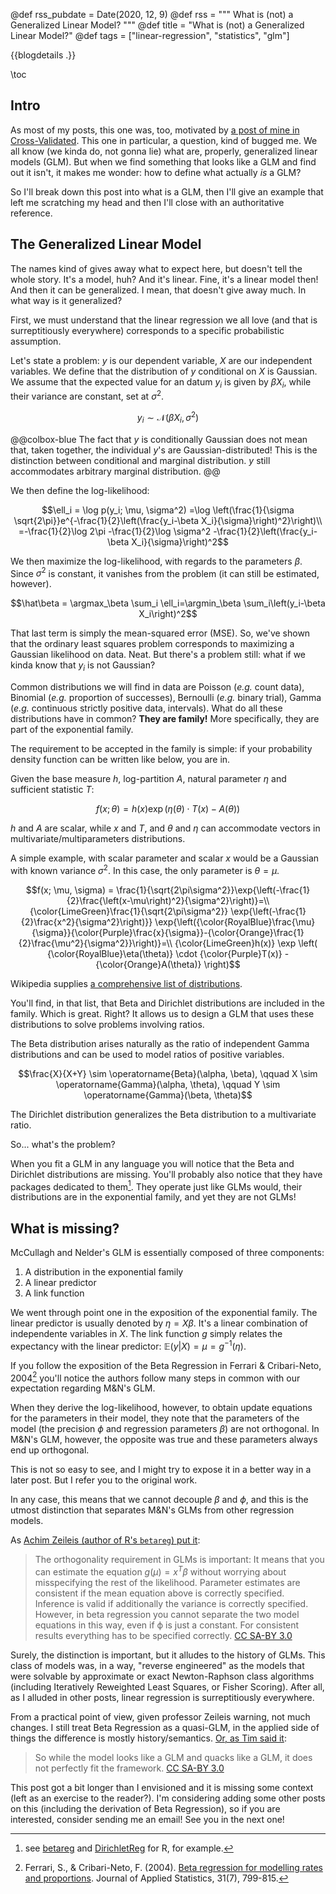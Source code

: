 @def rss_pubdate = Date(2020, 12, 9)
@def rss = """ What is (not) a Generalized Linear Model? """
@def title = "What is (not) a Generalized Linear Model?"
@def tags = ["linear-regression", "statistics", "glm"]

{{blogdetails .}}

\toc

## Intro

As most of my posts, this one was, too, motivated by [a post of mine in Cross-Validated](https://stats.stackexchange.com/q/304538/60613).
This one in particular, a question, kind of bugged me.
We all know (we kinda do, not gonna lie) what are, properly, generalized linear models (GLM).
But when we find something that looks like a GLM and find out it isn't, it makes me wonder:
how to define what actually *is* a GLM?

So I'll break down this post into what is a GLM, then I'll give an example that left me scratching my head and then I'll close with an authoritative reference.

## The Generalized Linear Model

The names kind of gives away what to expect here, but doesn't tell the whole story.
It's a model, huh?
And it's linear.
Fine, it's a linear model then!
And then it can be generalized.
I mean, that doesn't give away much.
In what way is it generalized?

First, we must understand that the linear regression we all love (and that is surreptitiously everywhere) corresponds to a specific probabilistic assumption.

Let's state a problem:
$y$ is our dependent variable, $X$ are our independent variables.
We define that the distribution of $y$ conditional on $X$ is Gaussian.
We assume that the expected value for an datum $y_i$ is given by $\beta X_i$, while their variance are constant, set at $\sigma^2$.

$$y_i \sim \mathcal N(\beta X_i, \sigma^2) $$

@@colbox-blue
The fact that $y$ is conditionally Gaussian does not mean that, taken together, the individual $y$'s are Gaussian-distributed!
This is the distinction between conditional and marginal distribution.
$y$ still accommodates arbitrary marginal distribution.
@@

We then define the log-likelihood:

$$\ell_i = \log p(y_i; \mu, \sigma^2)
=\log \left(\frac{1}{\sigma \sqrt{2\pi}}e^{-\frac{1}{2}\left(\frac{y_i-\beta X_i}{\sigma}\right)^2}\right)\\
=-\frac{1}{2}\log 2\pi -\frac{1}{2}\log \sigma^2 -\frac{1}{2}\left(\frac{y_i-\beta X_i}{\sigma}\right)^2$$

We then maximize the log-likelihood, with regards to the parameters $\beta$.
Since $\sigma^2$ is constant, it vanishes from the problem (it can still be estimated, however).

$$\hat\beta = \argmax_\beta \sum_i \ell_i=\argmin_\beta \sum_i\left(y_i-\beta X_i\right)^2$$

That last term is simply the mean-squared error (MSE).
So, we've shown that the ordinary least squares problem corresponds to maximizing a Gaussian likelihood on data.
Neat.
But there's a problem still: what if we kinda know that $y_i$ is not Gaussian?

Common distributions we will find in data are Poisson (*e.g.* count data), Binomial (*e.g.* proportion of successes), Bernoulli (*e.g.* binary trial), Gamma (*e.g.* continuous strictly positive data, intervals).
What do all these distributions have in common?
**They are family!**
More specifically, they are part of the exponential family.

The requirement to be accepted in the family is simple:
if your probability density function can be written like below, you are in.

Given the base measure $h$, log-partition $A$, natural parameter $\eta$ and sufficient statistic $T$:

$$f(x; \theta) = h(x) \exp \left( \eta(\theta) \cdot T(x) - A(\theta) \right)$$

$h$ and $A$ are scalar, while $x$ and $T$, and $\theta$ and $\eta$ can accommodate vectors in multivariate/multiparameters distributions.

A simple example, with scalar parameter and scalar $x$ would be a Gaussian with known variance $\sigma^2$.
In this case, the only parameter is $\theta = \mu$.

$$f(x; \mu, \sigma) = \frac{1}{\sqrt{2\pi\sigma^2}}\exp{\left(-\frac{1}{2}\frac{\left(x-\mu\right)^2}{\sigma^2}\right)}=\\
{\color{LimeGreen}\frac{1}{\sqrt{2\pi\sigma^2}}
\exp{\left(-\frac{1}{2}\frac{x^2}{\sigma^2}\right)}}
\exp{\left({\color{RoyalBlue}\frac{\mu}{\sigma}}{\color{Purple}\frac{x}{\sigma}}-{\color{Orange}\frac{1}{2}\frac{\mu^2}{\sigma^2}}\right)}=\\
{\color{LimeGreen}h(x)} \exp \left( {\color{RoyalBlue}\eta(\theta)} \cdot {\color{Purple}T(x)} - {\color{Orange}A(\theta)} \right)$$

Wikipedia supplies [a comprehensive list of distributions](https://en.wikipedia.org/wiki/Exponential_family#Table_of_distributions).

You'll find, in that list, that Beta and Dirichlet distributions are included in the family.
Which is great.
Right?
It allows us to design a GLM that uses these distributions to solve problems involving ratios.

The Beta distribution arises naturally as the ratio of independent Gamma distributions and can be used to model ratios of positive variables.

$$\frac{X}{X+Y} \sim \operatorname{Beta}(\alpha, \beta), \qquad X \sim \operatorname{Gamma}(\alpha, \theta), \qquad Y \sim \operatorname{Gamma}(\beta, \theta)$$

The Dirichlet distribution generalizes the Beta distribution to a multivariate ratio.

So... what's the problem?

When you fit a GLM in any language you will notice that the Beta and Dirichlet distributions are missing.
You'll probably also notice that they have packages dedicated to them[^1].
They operate just like GLMs would, their distributions are in the exponential family, and yet they are not GLMs!

## What is missing?

McCullagh and Nelder's GLM is essentially composed of three components:
1. A distribution in the exponential family
2. A linear predictor
3. A link function

We went through point one in the exposition of the exponential family.
The linear predictor is usually denoted by $\eta = X\beta$.
It's a linear combination of independente variables in $X$.
The link function $g$ simply relates the expectancy with the linear predictor: $\mathbb E(y|X)= \mu = g^{-1}(\eta)$.

If you follow the exposition of the Beta Regression in Ferrari & Cribari-Neto, 2004[^2] you'll notice the authors follow many steps in common with our expectation regarding M&N's GLM.

When they derive the log-likelihood, however, to obtain update equations for the parameters in their model, they note that the parameters of the model (the precision $\phi$ and regression parameters $\beta$) are not orthogonal.
In M&N's GLM, however, the opposite was true and these parameters always end up orthogonal.

This is not so easy to see, and I might try to expose it in a better way in a later post.
But I refer you to the original work.

In any case, this means that we cannot decouple $\beta$ and $\phi$, and this is the utmost distinction that separates M&N's GLMs from other regression models.

As [Achim Zeileis (author of R's `betareg`) put it](https://stats.stackexchange.com/questions/304538/why-beta-dirichlet-regression-are-not-considered-generalized-linear-models#comment578958_304545):

> The orthogonality requirement in GLMs is important: It means that you can estimate the equation $g(μ)=x^Tβ$ without worrying about misspecifying the rest of the likelihood. Parameter estimates are consistent if the mean equation above is correctly specified. Inference is valid if additionally the variance is correctly specified. However, in beta regression you cannot separate the two model equations in this way, even if ϕ is just a constant. For consistent results everything has to be specified correctly.
> [CC SA-BY 3.0](https://creativecommons.org/licenses/by-sa/3.0/)

Surely, the distinction is important, but it alludes to the history of GLMs.
This class of models was, in a way, "reverse engineered" as the models that were solvable by approximate or exact Newton-Raphson class algorithms (including Iteratively Reweighted Least Squares, or Fisher Scoring).
After all, as I alluded in other posts, linear regression is surreptitiously everywhere.

From a practical point of view, given professor Zeileis warning, not much changes.
I still treat Beta Regression as a quasi-GLM, in the applied side of things the difference is mostly history/semantics.
[Or, as Tim said it](https://stats.stackexchange.com/a/304545/60613):

> So while the model looks like a GLM and quacks like a GLM, it does not perfectly fit the framework. 
> [CC SA-BY 3.0](https://creativecommons.org/licenses/by-sa/3.0/)

This post got a bit longer than I envisioned and it is missing some context (left as an exercise to the reader?).
I'm considering adding some other posts on this (including the derivation of Beta Regression), so if you are interested, consider sending me an email!
See you in the next one!


[^1]: see [betareg](https://cran.r-project.org/web/packages/betareg/index.html) and [DirichletReg](https://cran.r-project.org/web/packages/DirichletReg/index.html) for R, for example.
[^2]: Ferrari, S., & Cribari-Neto, F. (2004). [Beta regression for modelling rates and proportions](http://citeseerx.ist.psu.edu/viewdoc/download?doi=10.1.1.473.8394&rep=rep1&type=pdf). Journal of Applied Statistics, 31(7), 799-815.
